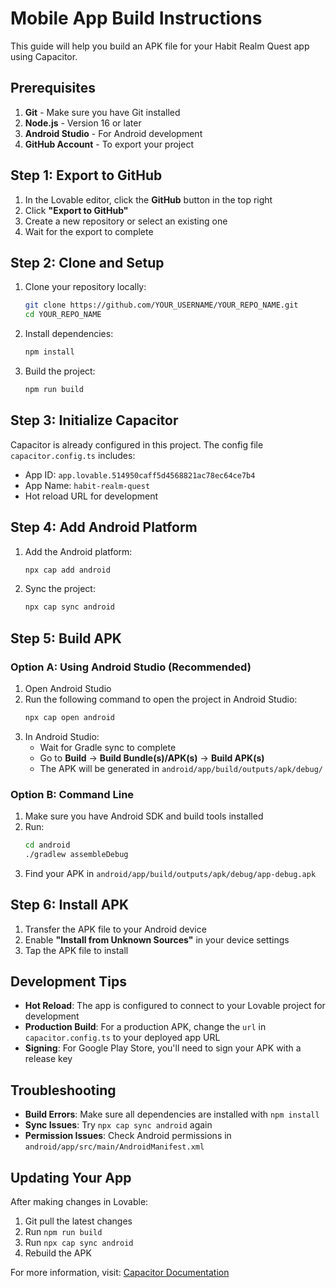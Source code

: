 # Mobile App Build Instructions

This guide will help you build an APK file for your Habit Realm Quest app using Capacitor.

## Prerequisites

1. **Git** - Make sure you have Git installed
2. **Node.js** - Version 16 or later
3. **Android Studio** - For Android development
4. **GitHub Account** - To export your project

## Step 1: Export to GitHub

1. In the Lovable editor, click the **GitHub** button in the top right
2. Click **"Export to GitHub"** 
3. Create a new repository or select an existing one
4. Wait for the export to complete

## Step 2: Clone and Setup

1. Clone your repository locally:
   ```bash
   git clone https://github.com/YOUR_USERNAME/YOUR_REPO_NAME.git
   cd YOUR_REPO_NAME
   ```

2. Install dependencies:
   ```bash
   npm install
   ```

3. Build the project:
   ```bash
   npm run build
   ```

## Step 3: Initialize Capacitor

Capacitor is already configured in this project. The config file `capacitor.config.ts` includes:
- App ID: `app.lovable.514950caff5d4568821ac78ec64ce7b4`
- App Name: `habit-realm-quest`
- Hot reload URL for development

## Step 4: Add Android Platform

1. Add the Android platform:
   ```bash
   npx cap add android
   ```

2. Sync the project:
   ```bash
   npx cap sync android
   ```

## Step 5: Build APK

### Option A: Using Android Studio (Recommended)

1. Open Android Studio
2. Run the following command to open the project in Android Studio:
   ```bash
   npx cap open android
   ```
3. In Android Studio:
   - Wait for Gradle sync to complete
   - Go to **Build** → **Build Bundle(s)/APK(s)** → **Build APK(s)**
   - The APK will be generated in `android/app/build/outputs/apk/debug/`

### Option B: Command Line

1. Make sure you have Android SDK and build tools installed
2. Run:
   ```bash
   cd android
   ./gradlew assembleDebug
   ```
3. Find your APK in `android/app/build/outputs/apk/debug/app-debug.apk`

## Step 6: Install APK

1. Transfer the APK file to your Android device
2. Enable **"Install from Unknown Sources"** in your device settings
3. Tap the APK file to install

## Development Tips

- **Hot Reload**: The app is configured to connect to your Lovable project for development
- **Production Build**: For a production APK, change the `url` in `capacitor.config.ts` to your deployed app URL
- **Signing**: For Google Play Store, you'll need to sign your APK with a release key

## Troubleshooting

- **Build Errors**: Make sure all dependencies are installed with `npm install`
- **Sync Issues**: Try `npx cap sync android` again
- **Permission Issues**: Check Android permissions in `android/app/src/main/AndroidManifest.xml`

## Updating Your App

After making changes in Lovable:
1. Git pull the latest changes
2. Run `npm run build` 
3. Run `npx cap sync android`
4. Rebuild the APK

For more information, visit: [Capacitor Documentation](https://capacitorjs.com/docs)